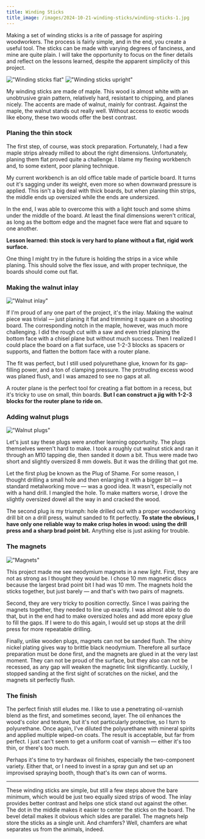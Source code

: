 ```yaml
---
title: Winding Sticks
title_image: /images/2024-10-21-winding-sticks/winding-sticks-1.jpg
---
```


Making a set of winding sticks is a rite of passage for aspiring woodworkers. The process is fairly simple, and in the end, you create a useful tool. The sticks can be made with varying degrees of fanciness, and mine are quite plain. I will take the opportunity to focus on the finer details and reflect on the lessons learned, despite the apparent simplicity of this project.

<!--more-->

!["Winding sticks flat"](/images/2024-10-21-winding-sticks/winding-sticks-1.jpg)
!["Winding sticks upright"](/images/2024-10-21-winding-sticks/winding-sticks-2.jpg)

My winding sticks are made of maple. This wood is almost white with an unobtrusive grain pattern, relatively hard, resistant to chipping, and planes nicely. The accents are made of walnut, mainly for contrast. Against the maple, the walnut stands out really well. Without access to exotic woods like ebony, these two woods offer the best contrast.


### Planing the thin stock

The first step, of course, was stock preparation. Fortunately, I had a few maple strips already milled to about the right dimensions. Unfortunately, planing them flat proved quite a challenge. I blame my flexing workbench and, to some extent, poor planing technique.

My current workbench is an old office table made of particle board. It turns out it's sagging under its weight, even more so when downward pressure is applied. This isn't a big deal with thick boards, but when planing thin strips, the middle ends up oversized while the ends are undersized.

In the end, I was able to overcome this with a light touch and some shims under the middle of the board. At least the final dimensions weren't critical, as long as the bottom edge and the magnet face were flat and square to one another.

**Lesson learned: thin stock is very hard to plane without a flat, rigid work surface.**

One thing I might try in the future is holding the strips in a vice while planing. This should solve the flex issue, and with proper technique, the boards should come out flat.


### Making the walnut inlay

!["Walnut inlay"](/images/2024-10-21-winding-sticks/inlay.jpg)

If I'm proud of any one part of the project, it's the inlay. Making the walnut piece was trivial — just planing it flat and trimming it square on a shooting board. The corresponding notch in the maple, however, was much more challenging. I did the rough cut with a saw and even tried planing the bottom face with a chisel plane but without much success. Then I realized I could place the board on a flat surface, use 1-2-3 blocks as spacers or supports, and flatten the bottom face with a router plane.

The fit was perfect, but I still used polyurethane glue, known for its gap-filling power, and a ton of clamping pressure. The protruding excess wood was planed flush, and I was amazed to see no gaps at all.

A router plane is the perfect tool for creating a flat bottom in a recess, but it's tricky to use on small, thin boards. **But I can construct a jig with 1-2-3 blocks for the router plane to ride on.**


### Adding walnut plugs

!["Walnut plugs"](/images/2024-10-21-winding-sticks/plugs.jpg)

Let's just say these plugs were another learning opportunity. The plugs themselves weren't hard to make. I took a roughly cut walnut stick and ran it through an M10 tapping die, then sanded it down a bit. Thus were made two short and slightly oversized 8 mm dowels. But it was the drilling that got me.

Let the first plug be known as the Plug of Shame. For some reason, I thought drilling a small hole and then enlarging it with a bigger bit — a standard metalworking move — was a good idea. It wasn't, especially not with a hand drill. I mangled the hole. To make matters worse, I drove the slightly oversized dowel all the way in and cracked the wood.

The second plug is my triumph: hole drilled out with a proper woodworking drill bit on a drill press, walnut sanded to fit perfectly. **To state the obvious, I have only one reliable way to make crisp holes in wood: using the drill press and a sharp brad point bit.** Anything else is just asking for trouble.


### The magnets

!["Magnets"](/images/2024-10-21-winding-sticks/magnets.jpg)

This project made me see neodymium magnets in a new light. First, they are not as strong as I thought they would be. I chose 10 mm magnetic discs because the largest brad point bit I had was 10 mm. The magnets hold the sticks together, but just barely — and that's with two pairs of magnets.

Second, they are very tricky to position correctly. Since I was pairing the magnets together, they needed to line up exactly. I was almost able to do that, but in the end had to make oversized holes and add more epoxy glue to fill the gaps. If I were to do this again, I would set up stops at the drill press for more repeatable drilling.

Finally, unlike wooden plugs, magnets can not be sanded flush. The shiny nickel plating gives way to brittle black neodymium. Therefore all surface preparation must be done first, and the magnets are glued in at the very last moment. They can not be proud of the surface, but they also can not be recessed, as any gap will weaken the magnetic link significantly. Luckily, I stopped sanding at the first sight of scratches on the nickel, and the magnets sit perfectly flush.


### The finish

The perfect finish still eludes me. I like to use a penetrating oil-varnish blend as the first, and sometimes second, layer. The oil enhances the wood's color and texture, but it's not particularly protective, so I turn to polyurethane. Once again, I've diluted the polyurethane with mineral spirits and applied multiple wiped-on coats. The result is acceptable, but far from perfect. I just can't seem to get a uniform coat of varnish — either it's too thin, or there's too much.

Perhaps it's time to try hardwax oil finishes, especially the two-component variety. Either that, or I need to invest in a spray gun and set up an improvised spraying booth, though that's its own can of worms.

---

These winding sticks are simple, but still a few steps above the bare minimum, which would be just two equally sized strips of wood. The inlay provides better contrast and helps one stick stand out against the other. The dot in the middle makes it easier to center the sticks on the board. The bevel detail makes it obvious which sides are parallel. The magnets help store the sticks as a single unit. And chamfers? Well, chamfers are what separates us from the animals, indeed.
